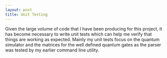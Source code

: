 ```yaml
---
layout: post
title: Unit Testing
---
```

Given the large volume of code that I have been producing for this project, it has become necessary to write unit tests which can help me verify that things are working as expected. Mainly my unit tests focus on the quantum simulator and the matrices for the well defined quantum gates as the parser was tested by my earlier command line utility.
